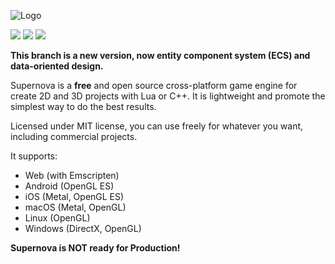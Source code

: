 ![Logo](http://www.supernovaengine.org/img/logo_blue.png)

![](https://github.com/supernovaengine/supernova/actions/workflows/macos-template.yml/badge.svg?branch=ecs)
![](https://github.com/supernovaengine/supernova/actions/workflows/ios-template.yml/badge.svg?branch=ecs)
![](https://github.com/supernovaengine/supernova/actions/workflows/web.yml/badge.svg?branch=ecs)

**This branch is a new version, now entity component system (ECS) and data-oriented design.**


Supernova is a **free** and open source cross-platform game engine for create 2D and 3D projects with Lua or C++. It is lightweight and promote the simplest way to do the best results.

Licensed under MIT license, you can use freely for whatever you want, including commercial projects.

It supports:
  - Web (with Emscripten)
  - Android (OpenGL ES)
  - iOS (Metal, OpenGL ES)
  - macOS (Metal, OpenGL)
  - Linux (OpenGL)
  - Windows (DirectX, OpenGL)


**Supernova is NOT ready for Production!**
